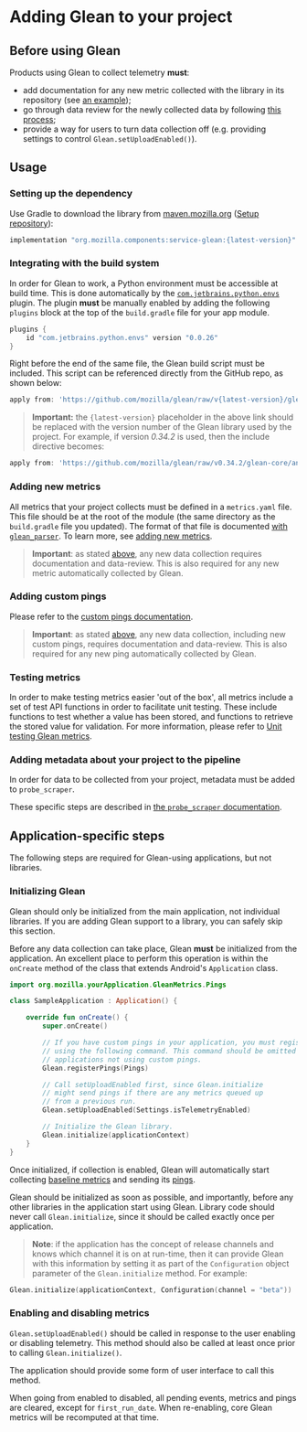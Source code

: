 # Adding Glean to your project

## Before using Glean

Products using Glean to collect telemetry **must**:

- add documentation for any new metric collected with the library in its repository (see [an example](pings/index.md));
- go through data review for the newly collected data by following [this process](https://wiki.mozilla.org/Firefox/Data_Collection);
- provide a way for users to turn data collection off (e.g. providing settings to control
  `Glean.setUploadEnabled()`).

## Usage

### Setting up the dependency

Use Gradle to download the library from [maven.mozilla.org](https://maven.mozilla.org/)
([Setup repository](../../../README.md#maven-repository)):

```Groovy
implementation "org.mozilla.components:service-glean:{latest-version}"
```

### Integrating with the build system

In order for Glean to work, a Python environment must be accessible at build time.
This is done automatically by the [`com.jetbrains.python.envs`](https://github.com/JetBrains/gradle-python-envs/) plugin.
The plugin **must** be manually enabled by adding the following `plugins` block at the top of the `build.gradle` file for your app module.

```Groovy
plugins {
    id "com.jetbrains.python.envs" version "0.0.26"
}
```

Right before the end of the same file, the Glean build script must be included.
This script can be referenced directly from the GitHub repo, as shown below:

```Groovy
apply from: 'https://github.com/mozilla/glean/raw/v{latest-version}/glean-core/android/sdk_generator.gradle'
```

> **Important:** the `{latest-version}` placeholder in the above link should be replaced with the version number of the Glean library used by the project.
For example, if version *0.34.2* is used, then the include directive becomes:

```Groovy
apply from: 'https://github.com/mozilla/glean/raw/v0.34.2/glean-core/android/sdk_generator.gradle'
```

### Adding new metrics

All metrics that your project collects must be defined in a `metrics.yaml` file.
This file should be at the root of the module (the same directory as the `build.gradle` file you updated).
The format of that file is documented [with `glean_parser`](https://mozilla.github.io/glean_parser/metrics-yaml.html).
To learn more, see [adding new metrics](adding-new-metrics.md).

> **Important**: as stated [above](#before-using-glean), any new data collection requires documentation and data-review. This is also required for any new metric automatically collected by Glean.

### Adding custom pings

Please refer to the [custom pings documentation](pings/custom.md).

> **Important**: as stated [above](#before-using-glean), any new data collection, including new custom pings, requires documentation and data-review. This is also required for any new ping automatically collected by Glean.

### Testing metrics

In order to make testing metrics easier 'out of the box', all metrics include a set of test API functions in order to facilitate unit testing.  These include functions to test whether a value has been stored, and functions to retrieve the stored value for validation.  For more information, please refer to [Unit testing Glean metrics](testing-metrics.md).

### Adding metadata about your project to the pipeline

In order for data to be collected from your project, metadata must be added to `probe_scraper`.

These specific steps are described in [the `probe_scraper` documentation](https://github.com/mozilla/probe-scraper#adding-a-new-glean-repository).

## Application-specific steps

The following steps are required for Glean-using applications, but not libraries.

### Initializing Glean

Glean should only be initialized from the main application, not individual libraries.  If you are adding Glean support to a library, you can safely skip this section.

Before any data collection can take place, Glean **must** be initialized from the application.
An excellent place to perform this operation is within the `onCreate` method of the class that extends Android's `Application` class.

```Kotlin
import org.mozilla.yourApplication.GleanMetrics.Pings

class SampleApplication : Application() {

    override fun onCreate() {
        super.onCreate()

        // If you have custom pings in your application, you must register them
        // using the following command. This command should be omitted for
        // applications not using custom pings.
        Glean.registerPings(Pings)

        // Call setUploadEnabled first, since Glean.initialize
        // might send pings if there are any metrics queued up
        // from a previous run.
        Glean.setUploadEnabled(Settings.isTelemetryEnabled)

        // Initialize the Glean library.
        Glean.initialize(applicationContext)
    }
}
```

Once initialized, if collection is enabled, Glean will automatically start collecting [baseline metrics](pings/metrics.md) and sending its [pings](pings/index.md).

Glean should be initialized as soon as possible, and importantly, before any other libraries in the application start using Glean.
Library code should never call `Glean.initialize`, since it should be called exactly once per application.

> **Note**: if the application has the concept of release channels and knows which channel it is on at run-time, then it can provide Glean with this information by setting it as part of the `Configuration` object parameter of the `Glean.initialize` method. For example:

```Kotlin
Glean.initialize(applicationContext, Configuration(channel = "beta"))
```

### Enabling and disabling metrics

`Glean.setUploadEnabled()` should be called in response to the user enabling or disabling telemetry.
This method should also be called at least once prior to calling `Glean.initialize()`.

The application should provide some form of user interface to call this method.

When going from enabled to disabled, all pending events, metrics and pings are cleared, except for `first_run_date`.
When re-enabling, core Glean metrics will be recomputed at that time.
